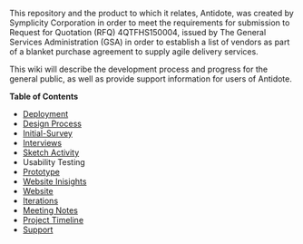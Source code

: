 This repository and the product to which it relates, Antidote, was created by Symplicity Corporation in order to meet the requirements for submission to Request for Quotation (RFQ) 4QTFHS150004, issued by The General Services Administration (GSA) in order to establish a list of vendors as part of a blanket purchase agreement to supply agile delivery services.  

This wiki will describe the development process and progress for the general public, as well as provide support information for users of Antidote.  

**Table of Contents**
- [Deployment](Deployment.md)
- [Design Process](Design-Process.mediawiki)
- [Initial-Survey](Design-Process-|-A.-Initial-Survey.mediawiki)
- [Interviews](Design-Process-|-B.-Interviews.md)
- [Sketch Activity](Design-Process-|-C.-Sketch-Activity.md)
- Usability Testing
- [Prototype](Design-Process-|-D.-Usability-Testing-|-i.-Prototype.md)
- [Website Inisights](Design-Process-|-D.-Usability-Testing-|-ii.-Website-|-Insights.md)
- [Website](Design-Process-|-D.-Usability-Testing-|-ii.-Website.md)
- [Iterations](Iterations.mediawiki)
- [Meeting Notes](Meeting-Notes.mediawiki)
- [Project Timeline](Project-Timeline.mediawiki)
- [Support](Support-|-FAQ.md)

